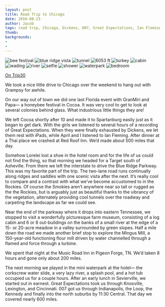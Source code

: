 ```yaml
---
layout: post
title: Road Trip to Chicago
date: 2016-08-23
author: Jacob
tags: road trip, Chicago, Dickens, 007, Great Expectations, Ian Fleming, Blue Ridge Parkway
thumb: 
backgrounds:
- 
- 
---
```


![bee festival](https://lh3.googleusercontent.com/-8zcqSCijuNo/V7z5GIwpCbI/AAAAAAAA4xY/Ud5oKB6ZOLM/s640/blogger-image--1419092841.jpg)
![blue ridge vista](https://lh3.googleusercontent.com/-Q6khplOQ5cM/V7z42kxSmuI/AAAAAAAA4wY/QkIh_YMckeI/s640/blogger-image--950007922.jpg)
![tunnel](https://lh3.googleusercontent.com/-TyRYPxPJhmM/V7z48Wuk4kI/AAAAAAAA4ww/11JXg_-HOzI/s640/blogger-image-724339662.jpg)
![6053 ft](https://lh3.googleusercontent.com/-rgAJ1mFa2Mk/V7z40tam2fI/AAAAAAAA4wQ/9D_c-Whbau4/s640/blogger-image-654258297.jpg)
![turkey](https://lh3.googleusercontent.com/-r9VsFpK9XP8/V7z46SODShI/AAAAAAAA4wo/3dSGpBmhrIM/s640/blogger-image--2024271902.jpg)
![cabin](https://lh3.googleusercontent.com/-zkLcI_nebDI/V7z49dOLdLI/AAAAAAAA4w0/Ge4JNQPYt9I/s640/blogger-image--2100434180.jpg)
![wading](https://lh3.googleusercontent.com/-uKX76t83YEM/V7z4zjmVzOI/AAAAAAAA4wM/3cO5Xm0hnL4/s640/blogger-image--376252837.jpg)
![river](https://lh3.googleusercontent.com/-A3zfgzbjKwc/V7z5ADQdtCI/AAAAAAAA4xA/ssyS1_3ujVA/s640/blogger-image-714233127.jpg)
![selfie](https://lh3.googleusercontent.com/-rXHdN-hLzWE/V7z5FMkHiCI/AAAAAAAA4xU/wEwBymtQVLM/s640/blogger-image--658309022.jpg)
![shower](https://lh3.googleusercontent.com/-U4G8pW2iMC8/V7z47RbEYMI/AAAAAAAA4ws/M7Xdel3rfeI/s640/blogger-image-687768159.jpg)
![waterpark](https://lh3.googleusercontent.com/-oW6xWGqDbhE/V7z45rS2isI/AAAAAAAA4wk/WQXD1dVC48A/s640/blogger-image-70505883.jpg)
![bedroom](https://lh3.googleusercontent.com/-hU_ZStYH3gY/V7z44pQWMqI/AAAAAAAA4wg/VYgSaz11ZlQ/s640/blogger-image--593677048.jpg)


[On Trip30](https://www.trip30.com/shared/0e66f000-bf86-45ee-ae3c-f63e19fc0d49)

We took a nice little drive to Chicago over the weekend to hang out with Grampsy for awhile.  

On our way out of town we did one last Florida event with GranMiri and Papa— a honeybee festival in Cocoa.  It was very cool to get to look at several colonies behind glass.  What industrious little things they are!  

We left Cocoa shortly after 10 and made it to Spartanburg easily just as it began to get dark.  With the girls we listened to several hours of a recording of Great Expectations.  When they were finally exhausted by Dickens, we let them rest with iPads, while April and I listened to Ian Fleming.  After dinner at a Thai place we crashed at Red Roof Inn.   We’d made about 500 miles that day. 

Somehow Lorelei lost a shoe in the hotel room and for the life of us could not find the thing, so that morning we headed for a Target south of Asheville.  From there we left the interstate to drive the Blue Ridge Parkway.  This was my favorite part of the trip.  The two-lane road runs continually along ridges and saddles with one scenic vista after the next.  It’s really cool to compare and a contrast with what we’ve become accustomed to in the Rockies.  Of course the Smokies aren’t anywhere near so tall or rugged as the the Rockies, but is arguably just as beautiful thanks to the vibrancy of the vegetation, alternately providing cool tunnels over the roadway and carpeting the landscape as far we could see.

Near the end of the parkway where it drops into eastern Tennessee, we stopped to visit a wonderfully picturesque farm museum, consisting of a log cabin and 6 or 8 out-buildings on the banks of a small river at the edge of a 15- or 20-acre meadow in a valley surrounded by green slopes.  Half a mile down the road we made another brief stop to explore the Mingus Mill, a 150-year-old functioning flour mill driven by water channelled through a flamed and force through a turbine.  

We spent that night at the Music Road Inn in Pigeon Forge, TN.  We’d taken 8 hours and gone only about 200 miles.

The next morning we played in the mini waterpark at the hotel— the corkscrew water slide, a very lazy river, a splash pool, and a hot tub occupied us for a couple hours. After an early lunch in Sevierville, we started out in earnest. Great Expectations took us through Knoxville, Lexington, and Cincinnati.  007 got us through Indianapolis, the Loop, the Kennedy and finally into the north suburbs by 11:30 Central.  That day we covered nearly 600 miles.
